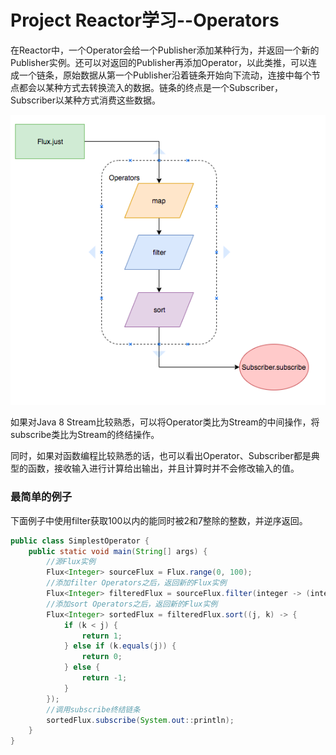 # Project Reactor学习--Operators

在Reactor中，一个Operator会给一个Publisher添加某种行为，并返回一个新的Publisher实例。还可以对返回的Publisher再添加Operator，以此类推，可以连成一个链条，原始数据从第一个Publisher沿着链条开始向下流动，连接中每个节点都会以某种方式去转换流入的数据。链条的终点是一个Subscriber，Subscriber以某种方式消费这些数据。

![](/assets/ops.png)

如果对Java 8 Stream比较熟悉，可以将Operator类比为Stream的中间操作，将subscribe类比为Stream的终结操作。

同时，如果对函数编程比较熟悉的话，也可以看出Operator、Subscriber都是典型的函数，接收输入进行计算给出输出，并且计算时并不会修改输入的值。

### 

### 最简单的例子

下面例子中使用filter获取100以内的能同时被2和7整除的整数，并逆序返回。

```java
public class SimplestOperator {
    public static void main(String[] args) {
        //源Flux实例
        Flux<Integer> sourceFlux = Flux.range(0, 100);
        //添加filter Operators之后，返回新的Flux实例
        Flux<Integer> filteredFlux = sourceFlux.filter(integer -> (integer % 2 == 0 && integer % 7 == 0));
        //添加sort Operators之后，返回新的Flux实例
        Flux<Integer> sortedFlux = filteredFlux.sort((j, k) -> {
            if (k < j) {
                return 1;
            } else if (k.equals(j)) {
                return 0;
            } else {
                return -1;
            }
        });
        //调用subscribe终结链条
        sortedFlux.subscribe(System.out::println);
    }
}
```



